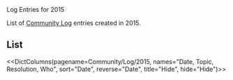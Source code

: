 <div class="title">Log Entries for 2015</div>

List of [Community Log](/Community/Logs) entries created in 2015.



## List

<<DictColumns(pagename=Community/Log/2015, names="Date, Topic, Resolution, Who", sort="Date", reverse="Date", title="Hide", hide="Hide")>>

